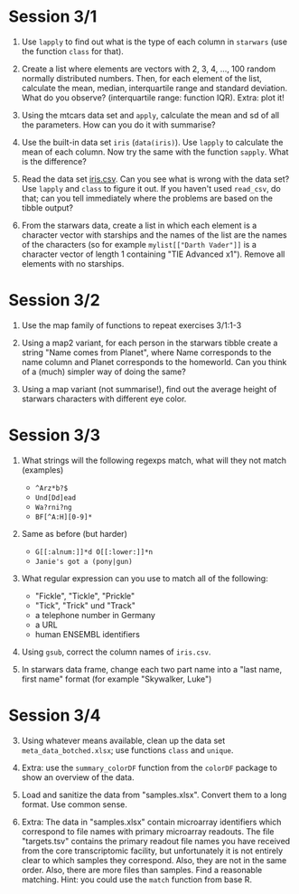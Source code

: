 # Session 3/1

 1. Use `lapply` to find out what is the type of each column in `starwars`
    (use the function `class` for that).

 2. Create a list where elements are vectors with 2, 3, 4, ..., 100 random
    normally distributed numbers.  Then, for each element of the list,
    calculate the mean, median, interquartile range and standard deviation.
    What do you observe? (interquartile range: function IQR). Extra: plot
    it!

 3. Using the mtcars data set and `apply`, calculate the mean
    and sd of all the parameters. How can you do it with summarise?

 4. Use the built-in data set `iris` (`data(iris)`). Use `lapply` to
    calculate the mean of each column. Now try the same with the function
    `sapply`. What is the difference?

 5. Read the data set [iris.csv]("../Datasets/iris.csv"). Can you see what
    is wrong with the data set? Use `lapply` and `class` to figure it out.
    If you haven't used `read_csv`, do that; can you tell immediately
    where the problems are based on the tibble output?

 6. From the starwars data, create a list in which each element is a
    character vector with starships and the names of the list are the
    names of the characters (so for example `mylist[["Darth Vader"]]`
    is a character vector of length 1 containing "TIE Advanced x1").
    Remove all elements with no starships.


# Session 3/2

 1. Use the map family of functions to repeat exercises 3/1:1-3

 2. Using a map2 variant, for each person in the starwars tibble create a
    string "Name comes from Planet", where Name corresponds to the name
    column and Planet corresponds to the homeworld. Can you think of a
    (much) simpler way of doing the same?

 3. Using a map variant (not summarise!), find out the average height of
    starwars characters with different eye color.

# Session 3/3

 1. What strings will the following regexps match, what will they not
     match (examples)

       * `^Arz*b?$`
       * `Und[Dd]ead`
       * `Wa?rni?ng`
       * `BF[^A:H][0-9]*`

 2. Same as before (but harder)

       * `G[[:alnum:]]*d O[[:lower:]]*n`
       * `Janie's got a (pony|gun)`

 3. What regular expression can you use to match all of the following:

       * "Fickle", "Tickle", "Prickle"
       * "Tick", "Trick" und "Track"
       * a telephone number in Germany
       * a URL
       * human ENSEMBL identifiers

 3. Using `gsub`, correct the column names of `iris.csv`.

 7. In starwars data frame, change each two part name into a "last name,
    first name" format (for example "Skywalker, Luke")

# Session 3/4

 3. Using whatever means available, clean up the data set `meta_data_botched.xlsx`; use functions `class` and `unique`.

 4. Extra: use the `summary_colorDF` function from the `colorDF` package
     to show an overview of the data.

 5. Load and sanitize the data from "samples.xlsx". Convert them to a
    long format. Use common sense.

 5. Extra: The data in "samples.xlsx" contain microarray identifiers which correspond to file
    names with primary microarray readouts. The file "targets.tsv"
    contains the primary readout file names you have received from the
    core transcriptomic facility, but unfortunately it is not entirely
    clear to which samples they correspond. Also, they are not in the
    same order. Also, there are more files than samples. Find a reasonable matching.
    Hint: you could use the `match` function from base R.


